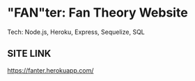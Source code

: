 # "FAN"ter: Fan Theory Website
Tech: Node.js, Heroku, Express, Sequelize, SQL

## SITE LINK

https://fanter.herokuapp.com/